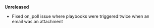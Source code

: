 **Unreleased**

* Fixed on_poll issue where playbooks were triggered twice when an email was an attachment